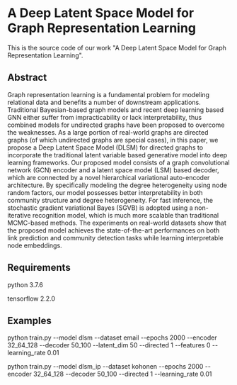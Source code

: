 # A Deep Latent Space Model for Graph Representation Learning

This is the source code of our work "A Deep Latent Space Model for Graph Representation Learning".

## Abstract

Graph representation learning is a fundamental problem for modeling relational data and benefits a number of downstream applications. Traditional Bayesian-based graph models and recent deep learning based GNN either suffer from impracticability or lack interpretability, thus combined models for undirected graphs have been proposed to overcome the weaknesses. As a large portion of real-world graphs are directed graphs (of which undirected graphs are special cases), in this paper, we propose a Deep Latent Space Model (DLSM) for directed graphs to incorporate the traditional latent variable based generative model into deep learning frameworks. Our proposed model consists of a graph convolutional network (GCN) encoder and a latent space model (LSM) based decoder, which are connected by a novel hierarchical variational auto-encoder architecture. By specifically modeling the degree heterogeneity using node random factors, our model possesses better interpretability in both community structure and degree heterogeneity. For fast inference, the stochastic gradient variational Bayes (SGVB) is adopted using a non-iterative recognition model, which is much more scalable than traditional MCMC-based methods. The experiments on real-world datasets show that the proposed model achieves the state-of-the-art performances on both link prediction and community detection tasks while learning interpretable node embeddings.

## Requirements

python 3.7.6

tensorflow 2.2.0

## Examples

python train.py --model dlsm --dataset email --epochs 2000 --encoder 32_64_128 --decoder 50_100 --latent_dim 50 --directed 1 --features 0 --learning_rate 0.01

python train.py --model dlsm_ip --dataset kohonen --epochs 2000 --encoder 32_64_128 --decoder 50_100 --directed 1 --learning_rate 0.01
